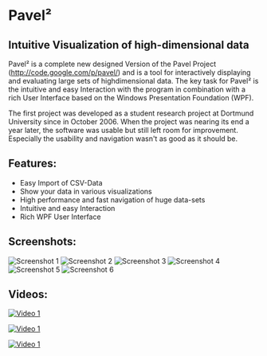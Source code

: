 # Pavel²
## Intuitive Visualization of high-dimensional data
Pavel² is a complete new designed Version of the Pavel Project (http://code.google.com/p/pavel/) and is a tool for interactively displaying and evaluating large sets of highdimensional data. The key task for Pavel² is the intuitive and easy Interaction with the program in combination with a rich User Interface based on the Windows Presentation Foundation (WPF).

The first project was developed as a student research project at Dortmund University since in October 2006. When the project was nearing its end a year later, the software was usable but still left room for improvement. Especially the usability and navigation wasn't as good as it should be.

## Features:
- Easy Import of CSV-Data
- Show your data in various visualizations
- High performance and fast navigation of huge data-sets
- Intuitive and easy Interaction
- Rich WPF User Interface

## Screenshots:
![Screenshot 1](http://farm4.static.flickr.com/3141/2898916243_b5fae23bfd.jpg)
![Screenshot 2](http://farm4.static.flickr.com/3086/2898917869_950577f9d3_m.jpg)
![Screenshot 3](http://farm4.static.flickr.com/3079/2899760610_1aa3b2db39_m.jpg)
![Screenshot 4](http://farm4.static.flickr.com/3084/2899760328_12aaff489c_m.jpg)
![Screenshot 5](http://farm4.static.flickr.com/3107/2898916689_51a6cc784a_m.jpg)
![Screenshot 6](http://farm4.static.flickr.com/3234/2899759902_d77afe9bfb_m.jpg)

## Videos:
[![Video 1](http://farm4.static.flickr.com/3295/2900080628_6165dba7de_o.jpg)](http://www.screencast.com/t/7qH7tkld2d)

[![Video 1](http://farm4.static.flickr.com/3030/2900465980_e78c5b7d84_o.jpg)](http://www.screencast.com/t/qSVe85MpzXL)

[![Video 1](http://farm4.static.flickr.com/3123/2902553710_6a4a0f9000_o.jpg)](http://www.screencast.com/t/moRksFJ26S)
